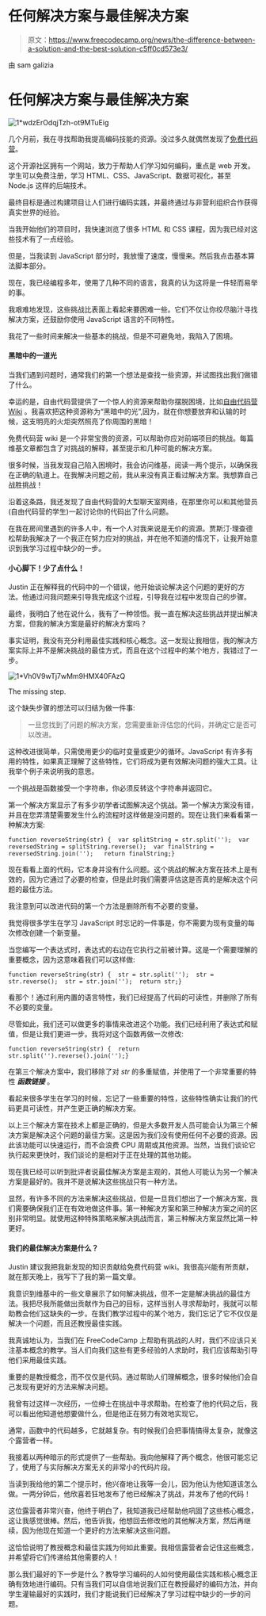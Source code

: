 # 任何解决方案与最佳解决方案

> 原文：<https://www.freecodecamp.org/news/the-difference-between-a-solution-and-the-best-solution-c5ff0cd573e3/>

由 sam galizia

# 任何解决方案与最佳解决方案

![1*wdzErOdqjTzh-ot9MTuEig](img/a72c944083b32813567f2cfe2242d12b.png)

几个月前，我在寻找帮助我提高编码技能的资源。没过多久就偶然发现了[免费代码营](http://www.freecodecamp.com)。

这个开源社区拥有一个网站，致力于帮助人们学习如何编码，重点是 web 开发。学生可以免费注册，学习 HTML、CSS、JavaScript、数据可视化，甚至 Node.js 这样的后端技术。

最终目标是通过构建项目让人们进行编码实践，并最终通过与非营利组织合作获得真实世界的经验。

当我开始他们的项目时，我快速浏览了很多 HTML 和 CSS 课程，因为我已经对这些技术有了一点经验。

但是，当我读到 JavaScript 部分时，我放慢了速度，慢慢来。然后我点击基本算法脚本部分。

现在，我已经编程多年，使用了几种不同的语言，我真的认为这将是一件轻而易举的事。

我艰难地发现，这些挑战比表面上看起来要困难一些。它们不仅让你绞尽脑汁寻找解决方案，还鼓励你使用 JavaScript 语言的不同特性。

我花了一些时间来解决一些基本的挑战，但是不可避免地，我陷入了困境。

#### 黑暗中的一道光

当我们遇到问题时，通常我们的第一个想法是查找一些资源，并试图找出我们做错了什么。

幸运的是，自由代码营提供了一个惊人的资源来帮助你摆脱困境，比如[自由代码营 Wiki](https://github.com/FreeCodeCamp/freecodecamp/wiki) 。我喜欢把这种资源称为“黑暗中的光”,因为，就在你想要放弃和认输的时候，这支明亮的火炬突然照亮了你周围的黑暗！

免费代码营 wiki 是一个非常宝贵的资源，可以帮助你应对前端项目的挑战。每篇维基文章都包含了对挑战的解释，甚至提示和几种可能的解决方案。

很多时候，当我发现自己陷入困境时，我会访问维基，阅读一两个提示，以确保我在正确的轨道上。在我解决问题之前，我从来没有真正看过解决方案。我想靠自己战胜挑战！

沿着这条路，我还发现了自由代码营的大型聊天室网络，在那里你可以和其他营员(自由代码营的学生)一起讨论你的代码出了什么问题。

在我在房间里遇到的许多人中，有一个人对我来说是无价的资源。贾斯汀·理查德松帮助我解决了一个我正在努力应对的挑战，并在他不知道的情况下，让我开始意识到我学习过程中缺少的一步。

#### 小心脚下！少了点什么！

Justin 正在解释我的代码中的一个错误，他开始谈论解决这个问题的更好的方法。他通过问我问题来引导我完成这个过程，引导我在过程中发现自己的步骤。

最终，我明白了他在说什么，我有了一种领悟。我一直在解决这些挑战并提出解决方案，但我的解决方案是最好的解决方案吗？

事实证明，我没有充分利用最佳实践和核心概念。这一发现让我相信，我的解决方案实际上并不是解决挑战的最佳方式，而且在这个过程中的某个地方，我错过了一步。

![1*Vh0V9wTj7wMm9HMX40FAzQ](img/8232f5b698214ea5a7810756ae45a036.png)

The missing step.

这个缺失步骤的想法可以归结为做一件事:

> 一旦您找到了问题的解决方案，您需要重新评估您的代码，并确定它是否可以改进。

这种改进很简单，只需使用更少的临时变量或更少的循环。JavaScript 有许多有用的特性，如果真正理解了这些特性，它们将成为更有效解决问题的强大工具。让我举个例子来说明我的意思。

一个挑战是函数接受一个字符串，你必须反转这个字符串并返回它。

第一个解决方案显示了有多少初学者试图解决这个挑战。第一个解决方案没有错，并且在您弄清楚需要发生什么的流程时这样做是没问题的。现在让我们来看看第一种解决方案:

```
function reverseString(str) {  var splitString = str.split('');  var reversedString = splitString.reverse();  var finalString = reversedString.join('');   return finalString;}
```

现在看看上面的代码，它本身并没有什么问题。这个挑战的解决方案在技术上是有效的，因为它通过了必要的检查，但是此时我们需要评估这是否真的是解决这个问题的最佳方法。

我注意到可以改进代码的第一个方法是删除所有不必要的变量。

我觉得很多学生在学习 JavaScript 时忘记的一件事是，你不需要为现有变量的每次修改创建一个新变量。

当您编写一个表达式时，表达式的右边在它执行之前被计算。这是一个需要理解的重要概念，因为这意味着我们可以这样做:

```
function reverseString(str) {  str = str.split('');  str = str.reverse();  str = str.join('');  return str;}
```

看那个！通过利用内置的语言特性，我们已经提高了代码的可读性，并删除了所有不必要的变量。

尽管如此，我们还可以做更多的事情来改进这个功能。我们已经利用了表达式和赋值，但是让我们更进一步。我将对这个函数再做一次修改:

```
function reverseString(str) {  return str.split('').reverse().join('');}
```

在第三个解决方案中，我们移除了对 *str* 的多重赋值，并使用了一个非常重要的特性 ***函数链接*** 。

看起来很多学生在学习的时候，忘记了一些重要的特性，这些特性确实让我们的代码更具可读性，并产生更正确的解决方案。

以上三个解决方案在技术上都是正确的，但是大多数开发人员可能会认为第三个解决方案是解决这个问题的最佳方案。这是因为我们没有使用任何不必要的资源。因此该功能可以快速运行，而不会浪费 CPU 周期或其他资源。当然，当我们谈论它执行起来更快时，我们谈论的是相对于正在处理的其他功能。

现在我已经可以听到批评者说最佳解决方案是主观的，其他人可能认为另一个解决方案是最好的。我并不是说解决这些挑战只有一种方法。

显然，有许多不同的方法来解决这些挑战，但是一旦我们想出了一个解决方案，我们需要确保我们正在有效地做这件事。第一种解决方案和第三种解决方案之间的区别非常明显。就使用这种特殊策略来解决挑战而言，第三种解决方案显然比第一种更好。

#### 我们的最佳解决方案是什么？

Justin 建议我把我新发现的知识贡献给免费代码营 wiki。我很高兴能有所贡献，就在那天晚上，我写下了我的第一篇文章。

我意识到维基中的一些文章展示了如何解决挑战，但不一定是解决挑战的最佳方法。我把尽我所能做出贡献作为自己的目标，这样当别人寻求帮助时，我就可以帮助教会他们这缺失的一步。在我们教学过程中的某个地方，我们忘记了它不仅仅是解决一个问题，而且还教授最佳实践。

我真诚地认为，当我们在 FreeCodeCamp 上帮助有挑战的人时，我们不应该只关注基本概念的教学。当人们向我们这些有更多经验的人求助时，我们应该帮助引导他们采用最佳实践。

重要的是教授概念，而不仅仅是代码。通过帮助人们理解概念，很多时候他们会自己发现有更好的方法来解决问题。

我曾有过这样一次经历，一位绅士在挑战中寻求帮助。在检查了他的代码之后，我可以看出他知道他想要做什么，但是他正在努力有效地实现它。

通常，函数中的代码越多，它就越复杂。有时候我们会把事情搞得太复杂，就像这个露营者一样。

我接着以两种暗示的形式提供了一些帮助。我向他解释了两个概念，他很可能忘记了，使用了与实际解决方案无关的非常小的代码片段。

当读到我给他的第二个提示时，他兴奋地让我等一会儿，因为他认为他知道该怎么做。一两分钟后，他欣喜若狂地发布了他已经解决了挑战，并发布了他的代码！

这位露营者非常兴奋，他终于明白了，我知道我已经帮助他巩固了这些核心概念，这让我感觉很棒。然后，他告诉我，他想回去修改他的其他解决方案，然后再继续，因为他现在知道一个更好的方法来解决这些问题。

这恰恰说明了教授概念和最佳实践为何如此重要。我相信露营者会记住这些概念，并希望将它们传递给其他需要的人！

那么我们最好的下一步是什么？教导学习编码的人如何使用最佳实践和核心概念正确有效地进行编码。只有当我们可以自信地说我们正在教授最好的编码方法，并向学生灌输最好的实践时，我们才能说我们已经解决了学习过程中缺少的一步的问题。